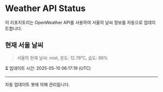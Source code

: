 
# Weather API Status

이 리포지토리는 OpenWeather API를 사용하여 서울의 날씨 정보를 자동으로 업데이트합니다.

## 현재 서울 날씨
> 서울의 현재 날씨: mist, 온도: 12.78°C, 습도: 88%

⏳ 업데이트 시간: 2025-05-10 06:17:19 (UTC)

---
자동 업데이트 봇에 의해 관리됩니다.
